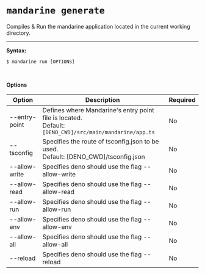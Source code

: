 # `mandarine generate`
Compiles & Run the mandarine application located in the current working directory.

-----

**Syntax:**

```shell script
$ mandarine run [OPTIONS]
```

&nbsp;

**Options**

| Option | Description | Required |
| ------ | ----------- | -------- |
| --entry-point | Defines where Mandarine's entry point file is located.<br> Default: `[DENO_CWD]/src/main/mandarine/app.ts` | No
| --tsconfig | Specifies the route of tsconfig.json to be used. <br> Default: [DENO_CWD]/tsconfig.json | No
| --allow-write | Specifies deno should use the flag --allow-write | No
| --allow-read | Specifies deno should use the flag --allow-read | No
| --allow-run | Specifies deno should use the flag --allow-run | No
| --allow-env | Specifies deno should use the flag --allow-env | No
| --allow-all | Specifies deno should use the flag --allow-all | No
| --reload | Specifies deno should use the flag --reload | No